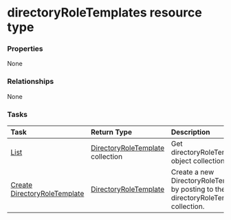 # directoryRoleTemplates resource type



### Properties
None

### Relationships
None


### Tasks

| Task		   | Return Type	|Description|
|:---------------|:--------|:----------|
|[List](../api/directoryroletemplate_list.md) | [DirectoryRoleTemplate](directoryroletemplate.md) collection |Get directoryRoleTemplate object collection. |
|[Create DirectoryRoleTemplate](../api/directoryroletemplate_post_directoryroletemplates.md) |[DirectoryRoleTemplate](directoryroletemplate.md)| Create a new DirectoryRoleTemplate by posting to the directoryRoleTemplates collection.|

<!-- uuid: c544276e-d53c-476a-98fb-1b59ab67a63c
2015-10-19 10:21:26 UTC -->
<!-- {
  "type": "#page.annotation",
  "description": "directoryRoleTemplates resource",
  "keywords": "",
  "section": "documentation",
  "tocPath": ""
}-->